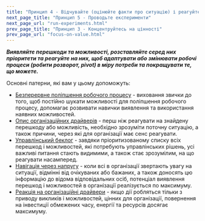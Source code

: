 ```yaml
---
title: "Принцип 4 - Відчувайте (оцінюйте факти про ситуацію) і реагуйте"
next_page_title: "Принцип 5 - Проводьте експерименти"
next_page_url: "run-experiments.html"
prev_page_title: "Принцип 3 - Концентруйтесь на цінності"
prev_page_url: "focus-on-value.html"
---
```




**_Виявляйте перешкоди та можливості, розставляйте серед них пріоритети та реагуйте на них, щоб адаптувати або змінювати робочі процеси (робити розворот, pivot) в міру потреби та покращувати те, що можете._**

Основні патерни, які вам у цьому допоможуть:

-   [Безперервне поліпшення робочого процесу](continuous-improvement-of-work-process.html) - виховання звички до того, щоб постійно шукати можливості для поліпшення робочого процесу, допомагає розвивати навички виявлення та використання наявних можливостей.
-   [Опис організаційних драйверів](describe-organizational-drivers.html) - перш ніж реагувати на знайдену перешкоду або можливість, необхідно зрозуміти поточну ситуацію, а також причини, через які для організації має сенс реагувати.
-   [Управлінський беклог](governance-backlog.html) - завдяки пріоритизованому списку всіх перешкод і можливостей, які потребують управлінських рішень, усі важливі питання стають видимими, а також стає зрозумілим, на що реагувати насамперед.
-   [Навігація через напругу](navigate-via-tension.html) - коли всі в організації звертають увагу на ситуації, відмінні від очікуваних або бажаних, а також доносять цю інформацію до відома відповідальних осіб, потенціал виявлення перешкод і можливостей в організації реалізується по максимуму.
-   [Реакція на організаційні драйвери](respond-to-organizational-drivers.html) - якщо дії робляться тільки з приводу викликів і можливостей, цінних для організації, повернення на інвестиції обмежених часу, енергії та ресурсів досягає максимуму.
